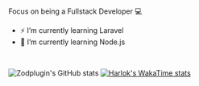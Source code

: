 Focus on being a Fullstack Developer 💻

- ⚡ I’m currently learning Laravel
- 🌠 I’m currently learning Node.js
<br> 

![Zodplugin's GitHub stats](https://github-readme-stats.vercel.app/api?username=zodplugin&show_icons=true)
[![Harlok's WakaTime stats](https://github-readme-stats.vercel.app/api/wakatime?username=ffflabs)](https://github.com/anuraghazra/github-readme-stats)
